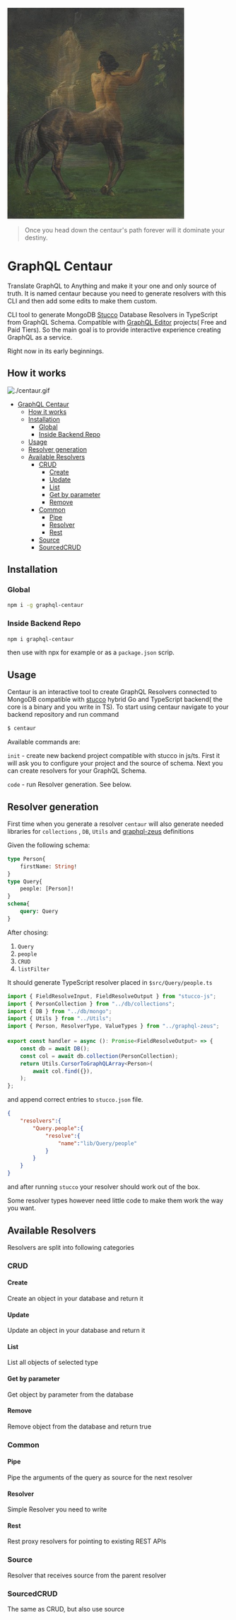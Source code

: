 ![](centaur.jpg)

> Once you head down the centaur's path
> forever will it dominate your destiny.

# GraphQL Centaur

Translate GraphQL to Anything and make it your one and only source of truth. It is named centaur because you need to generate resolvers with this CLI and then add some edits to make them custom. 

CLI tool to generate MongoDB [Stucco](https://github.com/graphql-editor/stucco-js) Database Resolvers in TypeScript from GraphQL Schema. Compatible with [GraphQL Editor](https://graphqleditor.com) projects( Free and Paid Tiers). So the main goal is to provide interactive experience creating GraphQL as a service. 

Right now in its early beginnings.

## How it works

![./centaur.gif](./centaur.gif)

- [GraphQL Centaur](#graphql-centaur)
  - [How it works](#how-it-works)
  - [Installation](#installation)
    - [Global](#global)
    - [Inside Backend Repo](#inside-backend-repo)
  - [Usage](#usage)
  - [Resolver generation](#resolver-generation)
  - [Available Resolvers](#available-resolvers)
    - [CRUD](#crud)
      - [Create](#create)
      - [Update](#update)
      - [List](#list)
      - [Get by parameter](#get-by-parameter)
      - [Remove](#remove)
    - [Common](#common)
      - [Pipe](#pipe)
      - [Resolver](#resolver)
      - [Rest](#rest)
    - [Source](#source)
    - [SourcedCRUD](#sourcedcrud)

## Installation

### Global

```sh
npm i -g graphql-centaur
```

### Inside Backend Repo

```sh
npm i graphql-centaur
```
then use with npx for example or as a `package.json` scrip.

## Usage

Centaur is an interactive tool to create GraphQL Resolvers connected to MongoDB compatible with [stucco](https://github.com/graphql-editor/stucco-js) hybrid Go and TypeScript backend( the core is a binary and you write in TS). To start using centaur navigate to your backend repository and run command
```sh
$ centaur
```

Available commands are:

`init` - create new backend project compatible with stucco in js/ts. First it will ask you to configure your project and the source of schema. Next you can create resolvers for your GraphQL Schema.

`code` - run Resolver generation. See below.



## Resolver generation

First time when you generate a resolver `centaur` will also generate needed libraries for `collections` , `DB`, `Utils` and [graphql-zeus](https://github.com/graphql-editor/graphql-zeus) definitions

Given the following schema:

```graphql
type Person{
    firstName: String!
}
type Query{
    people: [Person]!
}
schema{
    query: Query
}
```

After chosing:
1. `Query`
2. `people`
3. `CRUD`
4. `listFilter`

It should generate TypeScript resolver placed in `$src/Query/people.ts`


```ts
import { FieldResolveInput, FieldResolveOutput } from "stucco-js";
import { PersonCollection } from "../db/collections";
import { DB } from "../db/mongo";
import { Utils } from "../Utils";
import { Person, ResolverType, ValueTypes } from "../graphql-zeus";

export const handler = async (): Promise<FieldResolveOutput> => {
    const db = await DB();
    const col = await db.collection(PersonCollection);
    return Utils.CursorToGraphQLArray<Person>(
        await col.find({}),
    );
};
```

and append correct entries to `stucco.json` file.

```json
{
    "resolvers":{
        "Query.people":{
            "resolve":{
                "name":"lib/Query/people"
            }
        }
    }
}
```

and after running `stucco` your resolver should work out of the box.

Some resolver types however need little code to make them work the way you want.

## Available Resolvers

Resolvers are split into following categories

### CRUD

#### Create
Create an object in your database and return it
#### Update
Update an object in your database and return it
#### List
List all objects of selected type
#### Get by parameter
Get object by parameter from the database
#### Remove
Remove object from the database and return true


### Common

#### Pipe
Pipe the arguments of the query as source for the next resolver
#### Resolver
Simple Resolver you need to write
#### Rest
Rest proxy resolvers for pointing to existing REST APIs

### Source
Resolver that receives source from the parent resolver
### SourcedCRUD
The same as CRUD, but also use source